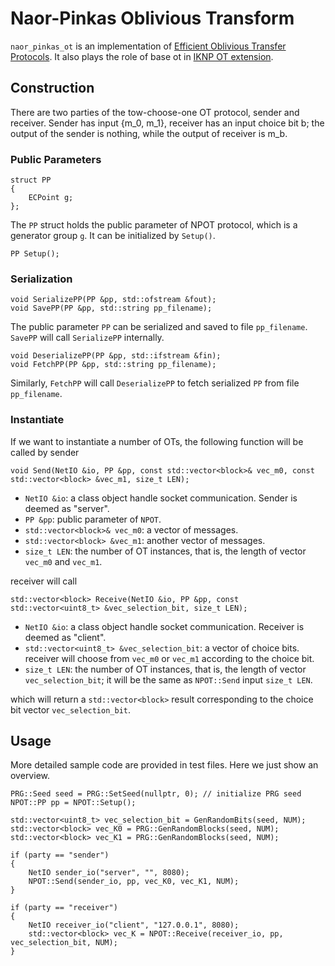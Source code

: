 # Naor-Pinkas Oblivious Transform
`naor_pinkas_ot` is an implementation of [Efficient Oblivious Transfer Protocols](https://dl.acm.org/doi/10.5555/365411.365502). It also plays the role of base ot in [IKNP OT extension](iknp_ote.md). 

## Construction
There are two parties of the tow-choose-one OT protocol, sender and receiver. Sender has input {m_0, m_1}, receiver has an input choice bit b; the output of the sender is nothing, while the output of receiver is m_b.

### Public Parameters
```
struct PP
{
	ECPoint g;
};
```
The `PP` struct holds the public parameter of NPOT protocol, which is a generator group `g`. It can be initialized by `Setup()`. 
```
PP Setup();
```

### Serialization
```
void SerializePP(PP &pp, std::ofstream &fout);
void SavePP(PP &pp, std::string pp_filename);
```
The public parameter `PP` can be serialized and saved to file `pp_filename`. `SavePP` will call `SerializePP` internally.
```
void DeserializePP(PP &pp, std::ifstream &fin);
void FetchPP(PP &pp, std::string pp_filename);
```
Similarly, `FetchPP` will call `DeserializePP` to fetch serialized `PP` from file `pp_filename`.

### Instantiate
If we want to instantiate a number of OTs, the following function will be called by sender
```
void Send(NetIO &io, PP &pp, const std::vector<block>& vec_m0, const std::vector<block> &vec_m1, size_t LEN);
```
* `NetIO &io`: a class object handle socket communication. Sender is deemed as "server".
* `PP &pp`: public parameter of `NPOT`.
* `std::vector<block>& vec_m0`: a vector of messages. 
* `std::vector<block> &vec_m1`: another vector of messages.
* `size_t LEN`: the number of OT instances, that is, the length of vector `vec_m0` and `vec_m1`.

receiver will call
```
std::vector<block> Receive(NetIO &io, PP &pp, const std::vector<uint8_t> &vec_selection_bit, size_t LEN);
```
* `NetIO &io`: a class object handle socket communication. Receiver is deemed as "client".
* `std::vector<uint8_t> &vec_selection_bit`: a vector of choice bits. receiver will choose from `vec_m0` or `vec_m1` according to the choice bit.
* `size_t LEN`: the number of OT instances, that is, the length of vector `vec_selection_bit`; it will be the same as `NPOT::Send` input `size_t LEN`.

which will return a `std::vector<block>` result corresponding to the choice bit vector `vec_selection_bit`.

## Usage
More detailed sample code are provided in test files. Here we just show an overview.
```
PRG::Seed seed = PRG::SetSeed(nullptr, 0); // initialize PRG seed
NPOT::PP pp = NPOT::Setup(); 

std::vector<uint8_t> vec_selection_bit = GenRandomBits(seed, NUM); 
std::vector<block> vec_K0 = PRG::GenRandomBlocks(seed, NUM);
std::vector<block> vec_K1 = PRG::GenRandomBlocks(seed, NUM);

if (party == "sender")
{
    NetIO sender_io("server", "", 8080); 
    NPOT::Send(sender_io, pp, vec_K0, vec_K1, NUM); 
}

if (party == "receiver")
{
    NetIO receiver_io("client", "127.0.0.1", 8080);
    std::vector<block> vec_K = NPOT::Receive(receiver_io, pp, vec_selection_bit, NUM); 
}
```